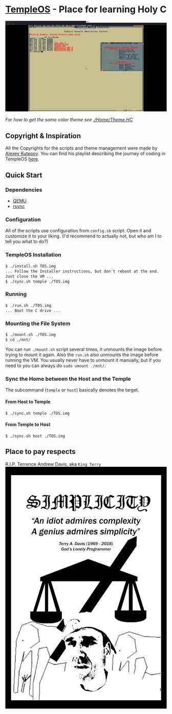 # [TempleOS](http://templeos.org/) - Place for learning Holy C

![rice_colorscheme](./Screenshots/rice_kanagawa.png)

*For how to get the same color theme see [./Home/Theme.HC](./Home/Theme.HC)*

## Copyright & Inspiration

All the Copyrights for the scripts and theme management were made by [Alexey Kutepov](https://gitlab.com/tsoding/aoc-2021/-/tree/master?ref_type=heads). 
You can find his playlist describing the journey of coding in TempleOS [here](https://www.youtube.com/playlist?list=PLpM-Dvs8t0VZNUvTX1pqfpI_tMkhWCLYL). 

## Quick Start

### Dependencies

- [QEMU](https://www.qemu.org/)
- [rsync](https://rsync.samba.org/)

### Configuration

All of the scripts use configuration from `config.sh` script. Open it and customize it to your liking. (I'd recommend to actually not, but who am I to tell you what to do?)

### TempleOS Installation

```console
$ ./install.sh TOS.img
... Follow the Installer instructions, but don't reboot at the end. Just close the VM ...
$ ./sync.sh temple ./TOS.img
```

### Running

```console
$ ./run.sh ./TOS.img
... Boot the C drive ...
```

### Mounting the File System

```console
$ ./mount.sh ./TOS.img
$ cd ./mnt/
```

You can run `./mount.sh` script several times, it unmounts the image before trying to mount it again. Also the `run.sh` also unmounts the image before running the VM. You usually never have to unmount it manually, but if you need to you can always do `sudo umount ./mnt/`.

### Sync the Home between the Host and the Temple

The subcommand (`temple` or `host`) basically denotes the target.

#### From Host to Temple

```console
$ ./sync.sh temple ./TOS.img
```

#### From Temple to Host

```console
$ ./sync.sh host ./TOS.img
```

## Place to pay respects

R.I.P. Terrence Andrew Davis, aka `King Terry`
![king_terry](./Screenshots/ktq.png)
